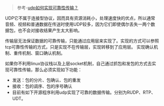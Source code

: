 > 参考-[udp如何实现可靠性传输？](https://blog.csdn.net/huangyimo/article/details/80343376)

UDP它不属于连接型协议，因而具有资源消耗小，处理速度快的优点，所以通常音频、视频和普通数据在传送时使用UDP较多，因为它们即使偶尔丢失一两个数据包，也不会对接收结果产生太大影响。

 传输层无法保证数据的可靠传输，只能通过应用层来实现了。实现的方式可以参照tcp可靠性传输的方式，只是实现不在传输层，实现转移到了应用层。 实现确认机制、重传机制、窗口确认机制。

 如果你不利用linux协议栈以及上层socket机制，自己通过抓包和发包的方式去实现可靠性传输，那么必须实现如下功能：

* 发送：包的分片、包确认、包的重发
* 接收：包的调序、包的序号确认
* 目前有如下开源程序利用udp实现了可靠的数据传输。分别为RUDP、RTP、UDT。